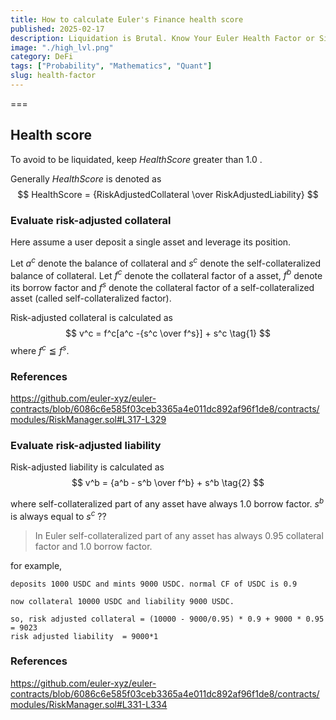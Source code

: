 ```yaml
---
title: How to calculate Euler's Finance health score
published: 2025-02-17 
description: Liquidation is Brutal. Know Your Euler Health Factor or Sink!
image: "./high_lvl.png"
category: DeFi
tags: ["Probability", "Mathematics", "Quant"]
slug: health-factor
---
```


===

## Health score

To avoid to be liquidated, keep $HealthScore$ greater than 1.0 .

Generally $HealthScore$ is denoted as 
$$
HealthScore = {RiskAdjustedCollateral \over RiskAdjustedLiability}
$$

### Evaluate risk-adjusted collateral
    
Here assume a user deposit a single asset and leverage its position.

Let $a^c$ denote the balance of collateral and $s^c$ denote the self-collateralized balance of collateral.
Let $f^c$ denote the collateral factor of a asset, $f^b$ denote its borrow factor and $f^s$ denote the collateral factor of a self-collateralized asset (called self-collateralized factor).

Risk-adjusted collateral is calculated as 
$$
v^c = f^c[a^c -{s^c \over f^s}] + s^c \tag{1}
$$
where $f^c \leqq f^s$.

### References
https://github.com/euler-xyz/euler-contracts/blob/6086c6e585f03ceb3365a4e011dc892af96f1de8/contracts/modules/RiskManager.sol#L317-L329


### Evaluate risk-adjusted liability


Risk-adjusted liability is calculated as
$$
v^b =  {a^b - s^b \over f^b} + s^b \tag{2}
$$

where self-collateralized part of any asset have always 1.0 borrow factor. $s^b$ is always equal to $s^c$ ??

> In Euler self-collateralized part of any asset has always 0.95 collateral factor and 1.0 borrow factor.

for example, 
```
deposits 1000 USDC and mints 9000 USDC. normal CF of USDC is 0.9

now collateral 10000 USDC and liability 9000 USDC.

so, risk adjusted collateral = (10000 - 9000/0.95) * 0.9 + 9000 * 0.95 = 9023
risk adjusted liability  = 9000*1
```

### References

https://github.com/euler-xyz/euler-contracts/blob/6086c6e585f03ceb3365a4e011dc892af96f1de8/contracts/modules/RiskManager.sol#L331-L334
